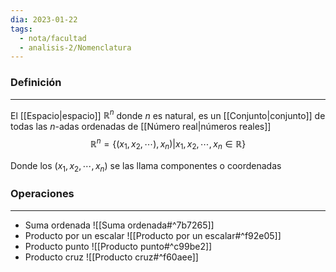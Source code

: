 ```yaml
---
dia: 2023-01-22
tags:
  - nota/facultad
  - analisis-2/Nomenclatura
---
```

### Definición
---
El [[Espacio|espacio]] $\mathbb{R}^n$ donde $n$ es natural, es un [[Conjunto|conjunto]] de todas las $n$-adas ordenadas de [[Número real|números reales]]
$$\mathbb{R}^n=\{(x_1, x_2, \cdots), x_n) | x_1, x_2, \cdots, x_n \in \mathbb{R} \}$$

Donde los $(x_1, x_2, \cdots, x_n)$ se las llama componentes o coordenadas

### Operaciones
---
* Suma ordenada ![[Suma ordenada#^7b7265]]
* Producto por un escalar ![[Producto por un escalar#^f92e05]]
* Producto punto ![[Producto punto#^c99be2]]
* Producto cruz ![[Producto cruz#^f60aee]]